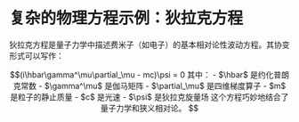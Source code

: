 # 复杂的物理方程示例：狄拉克方程

狄拉克方程是量子力学中描述费米子（如电子）的基本相对论性波动方程。其协变形式可以写作：
```math
(i\hbar\gamma^\mu\partial_\mu - mc)\psi = 0

其中：
- $\hbar$ 是约化普朗克常数
- $\gamma^\mu$ 是伽马矩阵
- $\partial_\mu$ 是四维梯度算子
- $m$ 是粒子的静止质量
- $c$ 是光速
- $\psi$ 是狄拉克旋量场

这个方程巧妙地结合了量子力学和狭义相对论。
